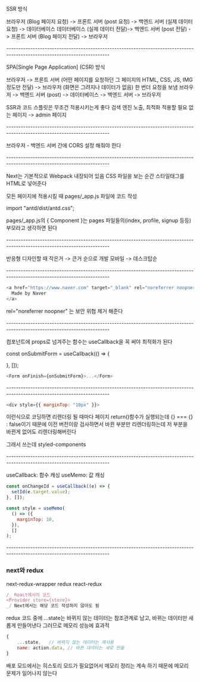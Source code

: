 SSR 방식

브라우저 (Blog 페이지 요청) -> 프론트 서버 (post 요청) -> 백엔드 서버 (실제 데이터 요청) -> 데이터베이스
데이터베이스 (실제 데이터 전달)-> 백엔드 서버 (post 전달) -> 프론트 서버 (Blog 페이지 전달) -> 브라우저

_-------------------------------------------------------------------------------------------------------------------------_

SPA[Single Page Application] (CSR) 방식

브라우저 -> 프론트 서버 (어떤 페이지를 요청하던 그 페이지의 HTML, CSS, JS, IMG정도만 전달) -> 브라우저 (화면은 그려지나 데이터가 없음)
한 번더 요청을 보냄 브라우저 -> 백엔드 서버 (post) -> 데이터베이스 -> 백엔드 서버 -> 브라우저

SSR과 코드 스플릿은 무조건 적용시키는게 좋다
검색 엔진 노출, 최적화
적용할 필요 없는 페이지 -> admin 페이지

_-------------------------------------------------------------------------------------------------------------------------_

브라우저 - 백엔드 서버 간에 CORS 설정 해줘야 한다

_-------------------------------------------------------------------------------------------------------------------------_

Next는 기본적으로 Webpack 내장되어 있음
CSS 파일을 보는 순간 스타일태그를 HTML로 넣어준다

모든 페이지에 적용시킬 때 pages/\_app.js 파일에 코드 작성

import "antd/dist/antd.css";

pages/\_app.js의 { Component }는 pages 파일들의(index, profile, signup 등등) 부모라고 생각하면 된다

_-------------------------------------------------------------------------------------------------------------------------_

반응형 디자인할 때 작은거 -> 큰거 순으로 개발
모바일 -> 데스크탑순

_-------------------------------------------------------------------------------------------------------------------------_

```javascript
<a href="https://www.naver.com" target="_blank" rel="noreferrer noopner">
  Made by Naver
</a>
```

rel="noreferrer noopner" 는 보안 위협 제거 해준다

_-------------------------------------------------------------------------------------------------------------------------_

컴포넌트에 props로 넘겨주는 함수는 useCallback을 꼭 써야 최적화가 된다

const onSubmitForm = useCallback(() => {

}, []);

```javascript
<Form onFinish={onSubmitForm}>...</Form>
```

_-------------------------------------------------------------------------------------------------------------------------_

```javascript
<div style={{ marginTop: "10px" }}>
```

이런식으로 코딩하면 리렌더링 될 때마다 페이지 return()함수가 실행되는데
{} === {} : false이기 때문에 이전 버전이랑 검사하면서 바뀐 부분만 리렌더링하는데 저 부분을 바뀐게 없어도 리렌더링해버린다

그래서 쓰는데 styled-components

_-------------------------------------------------------------------------------------------------------------------------_

useCallback: 함수 캐싱
useMemo: 값 캐싱

```javascript
const onChangeId = useCallback((e) => {
  setId(e.target.value);
}, []);

const style = useMemo(
  () => ({
    marginTop: 10,
  }),
  []
);
```

_-------------------------------------------------------------------------------------------------------------------------_

### next와 redux

next-redux-wrapper
redux
react-redux

```javascript
/_ React에서의 코드
<Provider store={store}>
_/ Next에서는 해당 코드 작성하지 않아도 됨
```

redux 코드 중에
...state는 바뀌지 않는 데이터는 참조관계로 남고,
바뀌는 데이터만 새롭게 만들어낸다 그러므로 메모리 성능에 효과적

```javascript
{
    ...state,   // 바뀌지 않는 데이터는 재사용
    name: action.data, // 바뀐 데이터는 새로 만듦
}
```

배포 모드에서는 히스토리 모드가 필요없어서 메모리 정리는 계속 하기 때문에 메모리 문제가 일어나지 않는다
